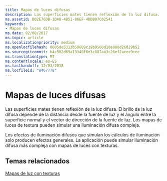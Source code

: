 ```yaml
---
title: Mapas de luces difusas
description: Las superficies mates tienen reflexión de la luz difusa.
ms.assetid: D02E76DB-1DA8-4B51-86EF-4DDB07C02541
keywords:
- Mapas de luces difusas
ms.date: 02/08/2017
ms.topic: article
ms.localizationpriority: medium
ms.openlocfilehash: 0605de5313b59689c19b9560d10e088d26d29b52
ms.sourcegitcommit: b4c502d69a13340f6e3c887aa3c26ef2aeee9cee
ms.translationtype: MT
ms.contentlocale: es-ES
ms.lasthandoff: 12/03/2018
ms.locfileid: "8467778"
---
```

# <a name="diffuse-light-maps"></a>Mapas de luces difusas


Las superficies mates tienen reflexión de la luz difusa. El brillo de la luz difusa depende de la distancia desde la fuente de luz y el ángulo entre la superficie normal y el vector de dirección de la fuente de luz. Los mapas de luces de textura pueden simular una iluminación difusa compleja.

Los efectos de iluminación difusos que simulan los cálculos de iluminación solo producen efectos generales. La aplicación puede simular iluminación difusa más compleja con mapas de luces con texturas.

## <a name="span-idrelated-topicsspanrelated-topics"></a><span id="related-topics"></span>Temas relacionados


[Mapas de luz con texturas](light-mapping-with-textures.md)

 

 




